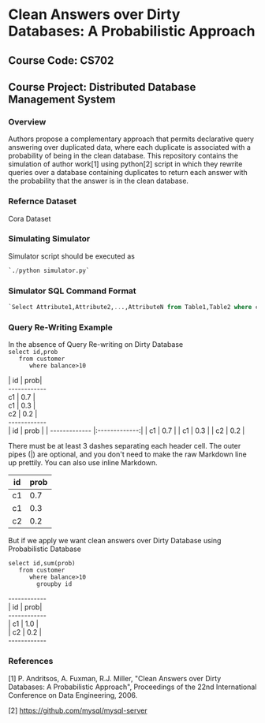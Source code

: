 # Clean Answers over Dirty Databases: A Probabilistic Approach
## Course Code: CS702	<br/>
## Course Project: Distributed Database Management System	<br/>

### Overview		<br/>
Authors propose a complementary approach that permits declarative query answering over duplicated data, where each duplicate is associated with a probability of being in the clean database. This repository contains the simulation of author work[1] using python[2] script in which they rewrite queries over a database containing duplicates to return each answer with the probability that the answer is in the clean database.

### Refernce Dataset
Cora Dataset

### Simulating Simulator	<br/>

Simulator script should be executed as

```python
`./python simulator.py`
```

### Simulator SQL Command Format

```sql
`Select Attribute1,Attribute2,...,AttributeN from Table1,Table2 where condition1,condition2..,conditionN groupBy Attribute1,...AttributeN`
```
### Query Re-Writing Example
In the absence of Query Re-writing on Dirty Database<br/>
`select id,prob `<br/>
`   from customer`<br/>
`      where balance>10`<br/>

|   id | prob|<br/>
------------<br/>
 c1 | 0.7 |<br/>
 c1 | 0.3 |<br/>
 c2 | 0.2 |<br/>
------------<br/>
| id            | prob          | 
| ------------- |:-------------:|
| c1            | 0.7           |
| c1            | 0.3           |
| c2            | 0.2           |

There must be at least 3 dashes separating each header cell.
The outer pipes (|) are optional, and you don't need to make the 
raw Markdown line up prettily. You can also use inline Markdown.

id | prob |
--- | --- |
c1 | 0.7 |
c1 | 0.3 |
c2 | 0.2 |

But if we apply we want clean answers over Dirty Database using Probabilistic Database

`select id,sum(prob)`<br/>
`   from customer`<br/>
`      where balance>10` <br/>
`        groupby id` <br/>

------------<br/>
| id | prob|<br/>
------------<br/>
| c1 | 1.0 |<br/>
| c2 | 0.2 |<br/>
------------<br/>
        
### References         <br/>

[1] P. Andritsos, A. Fuxman, R.J. Miller, "Clean Answers over Dirty Databases: A Probabilistic Approach", Proceedings of the 22nd International Conference on Data Engineering, 2006.

[2] https://github.com/mysql/mysql-server
